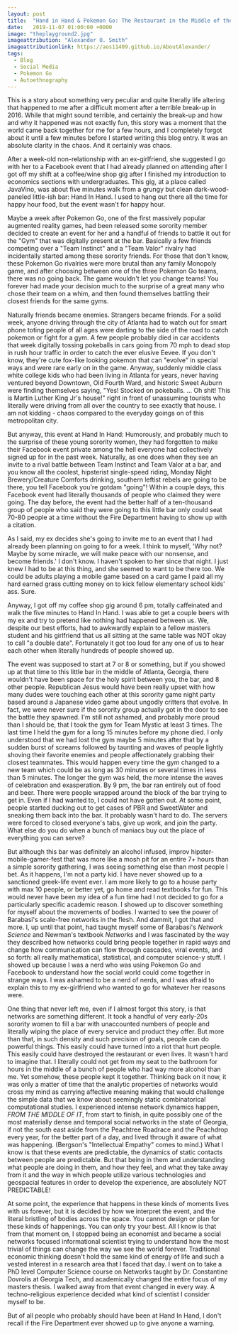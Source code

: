 ```yaml
---
layout: post
title:  "Hand in Hand & Pokemon Go: The Restaurant in the Middle of the Universe"
date:   2019-11-07 01:00:00 +0000
image: "theplayground2.jpg"
imageattribution: "Alexander O. Smith"
imageattributionlink: https://aos11409.github.io/AboutAlexander/
tags:
  - Blog
  - Social Media
  - Pokemon Go
  - Autoethnography
---
```

This is a story about something very peculiar and quite literally life altering that happened to me after a difficult moment after a terrible break-up in 2016. While that might sound terrible, and certainly the break-up and how and why it happened was not exactly fun, this story was a moment that the world came back together for me for a few hours, and I completely forgot about it until a few minutes before I started writing this blog entry. It was an absolute clarity in the chaos. And it certainly was chaos.

After a week-old non-relationship with an ex-girlfriend, she suggested I go with her to a Facebook event that I had already planned on attending after I got off my shift at a coffee/wine shop gig after I finished my introduction to economics sections with undergraduates. This gig, at a place called JavaVino, was about five minutes walk from a grungy but clean dark-wood-paneled little-ish bar: Hand In Hand. I used to hang out there all the time for happy hour food, but the event wasn't for happy hour.

Maybe a week after Pokemon Go, one of the first massively popular augmented reality games, had been released some sorority member decided to create an event for her and a handful of friends to battle it out for the "Gym" that was digitally present at the bar. Basically a few friends competing over a "Team Instinct" and a "Team Valor" rivalry had incidentally started among these sorority friends. For those that don't know, these Pokemon Go rivalries were more brutal than any family Monopoly game, and after choosing between one of the three Pokemon Go teams, there was no going back. The game wouldn't let you change teams! You forever had made your decision much to the surprise of a great many who chose their team on a whim, and then found themselves battling their closest friends for the same gyms.

Naturally friends became enemies. Strangers became friends. For a solid week, anyone driving through the city of Atlanta had to watch out for smart phone toting people of all ages were darting to the side of the road to catch pokemon or fight for a gym. A few people probably died in car accidents that week digitally tossing pokeballs in cars going from 70 mph to dead stop in rush hour traffic in order to catch the ever elusive Eevee. If you don't know, they're cute fox-like looking pokemon that can "evolve" in special ways and were rare early on in the game. Anyway, suddenly middle class white college kids who had been living in Atlanta for years, never having ventured beyond Downtown, Old Fourth Ward, and historic Sweet Auburn were finding themselves saying, "Yes! Stocked on pokeballs. ... Oh shit! This is Martin Luther King Jr's house!" right in front of unassuming tourists who literally were driving from all over the country to see exactly that house. I am not kidding - chaos compared to the everyday goings on of this metropolitan city.

But anyway, this event at Hand In Hand: Humorously, and probably much to the surprise of these young sorority women, they had forgotten to make their Facebook event private among the hell everyone had collectively signed up for in the past week. Naturally, as one does when they see an invite to a rival battle between Team Instinct and Team Valor at a bar, and you know all the coolest, hipsterist single-speed riding, Monday Night Brewery/Creature Comforts drinking, southern leftist rebels are going to be there, you tell Facebook you're gotdam "going"! Within a couple days, this Facebook event had literally thousands of people who claimed they were going. The day before, the event had the better half of a ten-thousand group of people who said they were going to this little bar only could seat 70-80 people at a time without the Fire Department having to show up with a citation.

As I said, my ex decides she's going to invite me to an event that I had already been planning on going to for a week. I think to myself, 'Why not? Maybe by some miracle, we will make peace with our nonsense, and become friends.' I don't know. I haven't spoken to her since that night. I just knew I had to be at this thing, and she seemed to want to be there too. We could be adults playing a mobile game based on a card game I paid all my hard earned grass cutting money on to kick fellow elementary school kids' ass. Sure.

Anyway, I got off my coffee shop gig around 6 pm, totally caffeinated and walk the five minutes to Hand In Hand. I was able to get a couple beers with my ex and try to pretend like nothing had happened between us. We, despite our best efforts, had to awkwardly explain to a fellow masters student and his girlfriend that us all sitting at the same table was NOT okay to call "a double date". Fortunately it got too loud for any one of us to hear each other when literally hundreds of people showed up.

The event was supposed to start at 7 or 8 or something, but if you showed up at that time to this little bar in the middle of Atlanta, Georgia, there wouldn't have been space for the holy spirit between you, the bar, and 8 other people. Republican Jesus would have been really upset with how many dudes were touching each other at this sorority game night party based around a Japanese video game about ungodly critters that evolve. In fact, we were never sure if the sorority group actually got in the door to see the battle they spawned. I'm still not ashamed, and probably more proud than I should be, that I took the gym for Team Mystic at least 3 times. The last time I held the gym for a long 15 minutes before my phone died. I only understood that we had lost the gym maybe 5 minutes after that by a sudden burst of screams followed by taunting and waves of people lightly shoving their favorite enemies and people affectionately grabbing their closest teammates. This would happen every time the gym changed to a new team which could be as long as 30 minutes or several times in less than 5 minutes. The longer the gym was held, the more intense the waves of celebration and exasperation. By 9 pm, the bar ran entirely out of food and beer. There were people wrapped around the block of the bar trying to get in. Even if I had wanted to, I could not have gotten out. At some point, people started ducking out to get cases of PBR and SweetWater and sneaking them back into the bar. It probably wasn't hard to do. The servers were forced to closed everyone's tabs, give up work, and join the party. What else do you do when a bunch of maniacs buy out the place of everything you can serve?

But although this bar was definitely an alcohol infused, improv hipster-mobile-gamer-fest that was more like a mosh pit for an entire 7+ hours than a simple sorority gathering, I was seeing something else than most people I bet. As it happens, I'm not a party kid. I have never showed up to a sanctioned greek-life event ever. I am more likely to go to a house party with max 10 people, or better yet, go home and read textbooks for fun. This would never have been my idea of a fun time had I not decided to go for a particularly specific academic reason. I showed up to discover something for myself about the movements of bodies. I wanted to see the power of Barabasi's scale-free networks in the flesh. And dammit, I got that and more. I, up until that point, had taught myself some of Barabasi's _Network Science_ and Newman's textbook _Networks_ and I was fascinated by the way they described how networks could bring people together in rapid ways and change how communication can flow through cascades, viral events, and so forth: all really mathematical, statistical, and computer science-y stuff. I showed up because I was a nerd who was using Pokemon Go and Facebook to understand how the social world could come together in strange ways. I was ashamed to be a nerd of nerds, and I was afraid to explain this to my ex-girlfriend who wanted to go for whatever her reasons were.

One thing that never left me, even if I almost forgot this story, is that networks are something different. It took a handful of very early-20s sorority women to fill a bar with unaccounted numbers of people and literally wiping the place of every service and product they offer. But more than that, in such density and such precision of goals, people can do powerful things. This easily could have turned into a riot that hurt people. This easily could have destroyed the restaurant or even lives. It wasn't hard to imagine that. I literally could not get from my seat to the bathroom for hours in the middle of a bunch of people who had way more alcohol than me. Yet somehow, these people kept it together. Thinking back on it now, it was only a matter of time that the analytic properties of networks would cross my mind as carrying affective meaning making that would challenge the simple data that we know about seemingly static combinatorical computational studies. I experienced intense network dynamics happen, _FROM THE MIDDLE OF IT_, from start to finish, in quite possibly one of the most materially dense and temporal social networks in the state of Georgia, if not the south east aside from the Peachtree Roadrace and the Peachdrop every year, for the better part of a day, and lived through it aware of what was happening. (Bergson's "Intellectual Empathy" comes to mind.) What I know is that these events are predictable, the dynamics of static contacts between people are predictable. But that being in them and understanding what people are doing in them, and how they feel, and what they take away from it and the way in which people utilize various technologies and geospacial features in order to develop the experience, are absolutely NOT PREDICTABLE!

At some point, the experience that happens in these kinds of moments lives with us forever, but it is decided by how we interpret the event, and the literal bristling of bodies across the space. You cannot design or plan for these kinds of happenings. You can only try your best. All I know is that from that moment on, I stopped being an economist and became a social networks focused informational scientist trying to understand how the most trivial of things can change the way we see the world forever. Traditional economic thinking doesn't hold the same kind of energy of life and such a vested interest in a research area that I faced that day. I went on to take a PhD level Computer Science course on Networks taught by Dr. Constantine Dovrolis at Georgia Tech, and academically changed the entire focus of my masters thesis. I walked away from that event changed in every way. A techno-religious experience decided what kind of scientist I consider myself to be.

But of all people who probably should have been at Hand In Hand, I don't recall if the Fire Department ever showed up to give anyone a warning.
